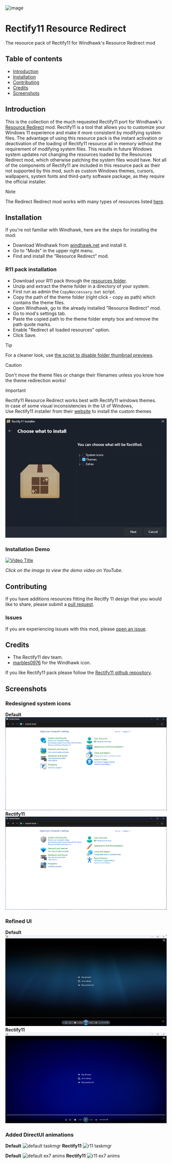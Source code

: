 ![image](https://github.com/Undisputed00x/R11-resource-redirect/blob/main/Images/repo%20image.png)

# Rectify11 Resource Redirect

The resource pack of Rectify11 for Windhawk's Resource Redirect mod

## Table of contents

* [Introduction](#introduction)
* [Installation](#installation)
* [Contributing](#contributing)
* [Credits](#credits)
* [Screenshots](#screenshots)


## Introduction

This is the collection of the much requested Rectify11 port for Windhawk's [Resource Redirect](https://windhawk.net/mods/icon-resource-redirect) mod. Rectify11 is a tool that allows you to customize your Windows 11 experience and make it more consistent by modifying system files. The advantage of using this resource pack is the instant activation or deactivation of the loading of Rectify11 resource all in memory without the requirement of modifying system files. This results in future Windows system updates not changing the resources loaded by the Resources Redirect mod, which otherwise patching the system files would have. Not all of the components of Rectify11 are included in this resource pack as their not supported by this mod, such as custom Windows themes, cursors, wallpapers, system fonts and third-party software package, as they require the official installer.

> [!NOTE]
> The Redirect Redirect mod works with many types of resources listed [here](https://windhawk.net/mods/icon-resource-redirect).

## Installation
If you're not familiar with Windhawk, here are the steps for installing the mod:

* Download Windhawk from [windhawk.net](https://windhawk.net/) and install it.
* Go to "Mods" in the upper right menu.
* Find and install the "Resource Redirect" mod.

### R11 pack installation

* Download your R11 pack through the [resources folder](https://github.com/Undisputed00x/R11-resource-redirect/blob/main/Resources/WindhawkR11.7z).
* Unzip and extract the theme folder in a directory of your system.
* First run as admin the `CopyNeccessary.bat` script.
* Copy the path of the theme folder (right click - copy as path) which contains the theme files.
* Open Windhawk, go to the already installed "Resource Redirect" mod.
* Go to mod's settings tab.
* Paste the copied path to the theme folder empty box and remove the path quote marks.
* Enable "Redirect all loaded resources" option.
* Click Save.

> [!TIP]
> For a cleaner look, use [the script to disable folder thumbnail previews](https://github.com/Undisputed00x/R11-resource-redirect/blob/main/Scripts/Disable_folder_thumbnail_previews.bat).

> [!CAUTION]
> Don't move the theme files or change their filenames unless you know how the theme redirection works!

> [!Important]
> Rectify11 Resource Redirect works best with Rectify11 windows themes. <br />
> In case of some visual inconsistencies in the UI of Windows, <br />
> Use Rectify11 installer from their [website](https://rectify11.net/home) to install the custom themes
>
> ![r11 installer](https://github.com/Undisputed00x/R11-resource-redirect/blob/main/Images/r11%20installer.png)

### Installation Demo
[![Video Title](https://img.youtube.com/vi/x2vqyHOW1ds/0.jpg)](https://www.youtube.com/watch?v=x2vqyHOW1ds)

*Click on the image to view the demo video on YouTube.*

## Contributing

If you have additions resources fitting the Recitfy 11 design that you would
like to share, please submit a [pull request](https://github.com/Undisputed00x/R11-resource-redirect/pulls).

### Issues
If you are experiencing issues with this mod, please [open an issue](https://github.com/Undisputed00x/R11-resource-redirect/issues).

## Credits
* The Rectify11 dev team.
* [marbles0976](https://discord.com/users/716028609973977110) for the Windhawk icon.

If you like Rectify11 pack please follow the [Rectify11 github repository](https://github.com/Rectify11/Installer).

## Screenshots
### Redesigned system icons
**Default**
![default CPL](https://github.com/Undisputed00x/R11-resource-redirect/blob/main/Images/default%20CPL.png)
**Rectify11**
![r11 CPL](https://github.com/Undisputed00x/R11-resource-redirect/blob/main/Images/r11%20CPL.png)

### Refined UI
**Default**
![default WMP](https://github.com/Undisputed00x/R11-resource-redirect/blob/main/Images/default%20WMP.png)
**Rectify11**
![r11 WMP](https://github.com/Undisputed00x/R11-resource-redirect/blob/main/Images/r11%20WMP.png)

### Added DirectUI animations
**Default**
![default taskmgr](https://github.com/Undisputed00x/R11-resource-redirect/blob/main/Images/default%20taskmgr.gif)
**Rectify11**
![r11 taskmgr](https://github.com/Undisputed00x/R11-resource-redirect/blob/main/Images/r11%20taskmgr.gif)

**Default**
![default ex7 anims](https://github.com/Undisputed00x/R11-resource-redirect/blob/main/Images/default%20ex7%20anims.gif)
**Rectify11**
![r11 ex7 anims](https://github.com/Undisputed00x/R11-resource-redirect/blob/main/Images/r11%20ex7%20anims.gif)



